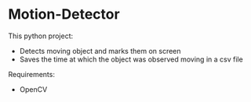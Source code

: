 # Motion-Detector
This python project:
- Detects moving object and marks them on screen
- Saves the time at which the object was observed moving in a csv file

Requirements:
- OpenCV

